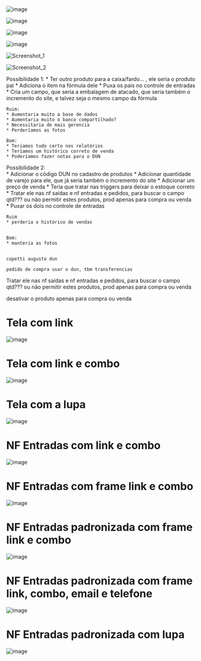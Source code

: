 ![image](https://user-images.githubusercontent.com/80394522/139839704-000c7e9c-68d7-4fa3-b167-c2d924d19309.png)


![image](https://user-images.githubusercontent.com/80394522/139345413-6e253440-bd1e-47ef-8ff5-cbe0982bfe74.png)


![image](https://user-images.githubusercontent.com/80394522/139341521-d0738de1-2dd4-4c89-8565-f3732830621f.png)


![image](https://user-images.githubusercontent.com/80394522/139333925-4a513fe9-1ca2-4750-867d-5a408d48fac1.png)



![Screenshot_1](https://user-images.githubusercontent.com/80394522/139327878-a241fd12-a419-4fb1-92d2-d2c202643f8e.png)

![Screenshot_2](https://user-images.githubusercontent.com/80394522/139327883-879be795-fd1d-4aa0-a181-dd90a7dae065.png)

Possibilidade 1: 
    * Ter outro produto para a caixa/fardo... , ele seria o produto pai
    * Adiciona o item na fórmula dele 
    * Puxa os pais no controle de entradas
    * Cria um campo, que seria a embalagem de atacado, que seria também o incremento do site, e talvez seja o mesmo campo da fórmula

    Ruim:
    * Aumentaria muito a base de dados
    * Aumentaria muito o banco compartilhado?
    * Necessitaria de mais gerencia
    * Perderíamos as fotos

    Bom:
    * Teriamos tudo certo nos relatórios
    * Teríamos um histórico correto de venda
    * Poderíamos fazer notas para o DUN



Possibilidade 2:    
    * Adicionar o código DUN no cadastro de produtos
    * Adicionar quantidade de varejo para ele, que já seria também o incremento do site
    * Adicionar um preço de venda
    * Teria que tratar nas triggers para deixar o estoque correto
    * Tratar ele nas nf saídas e nf entradas e pedidos, para buscar o campo qtd??? ou não permitir estes produtos, prod apenas para compra ou venda
    * Puxar os dois no controle de entradas

    Ruim
    * perderia o histórico de vendas


    Bom:
    * manteria as fotos


    copetti augusto dun 

    pedido de compra usar o dun, tbm transferencias


 Tratar ele nas nf saídas e nf entradas e pedidos, para buscar o campo qtd??? ou não permitir estes produtos, prod apenas para compra ou venda

 desativar o produto apenas para compra ou venda



# Tela com link
![image](https://user-images.githubusercontent.com/80394522/134422247-097bedf9-cf3b-480d-a595-bc01341f0730.png)

# Tela com link e combo
![image](https://user-images.githubusercontent.com/80394522/134434423-46dc2f76-1de6-46e9-961b-7c0b955a57cf.png)

# Tela com a lupa
![image](https://user-images.githubusercontent.com/80394522/134427264-b55f8593-3907-4d55-bd7b-ea4341fcd3c0.png)



# NF Entradas com link e combo
![image](https://user-images.githubusercontent.com/80394522/134434218-b7d6c3ff-b35a-4f10-b0e8-2c09ccb2fc30.png)

# NF Entradas com frame link e combo
![image](https://user-images.githubusercontent.com/80394522/134429906-37bd039b-6991-495c-86b1-7179b0642cb9.png)

# NF Entradas padronizada com frame link e combo
![image](https://user-images.githubusercontent.com/80394522/134431214-d7910fd7-baed-42b4-8709-bfeeeed7e082.png)

# NF Entradas padronizada com frame link, combo, email e telefone
![image](https://user-images.githubusercontent.com/80394522/134431744-39a0f63c-3462-443e-b333-5939beb8e4c6.png)

# NF Entradas padronizada com lupa
![image](https://user-images.githubusercontent.com/80394522/134432084-c5925e04-9883-47c6-83be-2d5bc61bea8f.png)
